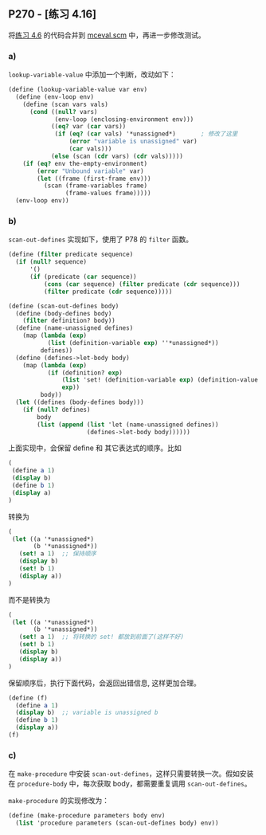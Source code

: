 ## P270 - [练习 4.16]

将[练习 4.6](./exercise_4_6.md) 的代码合并到 [mceval.scm](./mceval.scm) 中，再进一步修改测试。

### a)

`lookup-variable-value` 中添加一个判断，改动如下：

``` Scheme
(define (lookup-variable-value var env)
  (define (env-loop env)
    (define (scan vars vals)
      (cond ((null? vars)
             (env-loop (enclosing-environment env)))
            ((eq? var (car vars))
             (if (eq? (car vals) '*unassigned*)       ; 修改了这里
                 (error "variable is unassigned" var)
                 (car vals)))
            (else (scan (cdr vars) (cdr vals)))))
    (if (eq? env the-empty-environment)
        (error "Unbound variable" var)
        (let ((frame (first-frame env)))
          (scan (frame-variables frame)
                (frame-values frame)))))
  (env-loop env))
```

### b)

`scan-out-defines` 实现如下，使用了 P78 的 `filter` 函数。

``` Scheme
(define (filter predicate sequence)
  (if (null? sequence)
      '()
      (if (predicate (car sequence))
          (cons (car sequence) (filter predicate (cdr sequence)))
          (filter predicate (cdr sequence)))))

(define (scan-out-defines body)
  (define (body-defines body)
    (filter definition? body))
  (define (name-unassigned defines)
    (map (lambda (exp)
           (list (definition-variable exp) ''*unassigned*))
         defines))
  (define (defines->let-body body)
    (map (lambda (exp)
           (if (definition? exp)
               (list 'set! (definition-variable exp) (definition-value exp))
               exp))
         body))
  (let ((defines (body-defines body)))
    (if (null? defines)
        body
        (list (append (list 'let (name-unassigned defines))
                      (defines->let-body body))))))
```

上面实现中，会保留 define 和 其它表达式的顺序。比如

``` Scheme
(
 (define a 1)
 (display b)
 (define b 1)
 (display a)
)
```

转换为

``` Scheme
(
 (let ((a '*unassigned*)
       (b '*unassigned*)) 
   (set! a 1)  ;; 保持顺序
   (display b) 
   (set! b 1) 
   (display a))
)
```

而不是转换为
 
``` Scheme
(
 (let ((a '*unassigned*)
       (b '*unassigned*)) 
   (set! a 1)  ;; 将转换的 set! 都放到前面了(这样不好)
   (set! b 1) 
   (display b) 
   (display a))
)
``` 

保留顺序后，执行下面代码，会返回出错信息, 这样更加合理。

``` Scheme
(define (f)
  (define a 1)
  (display b)  ;; variable is unassigned b
  (define b 1)
  (display a))
(f)
```

### c)

在 `make-procedure` 中安装 `scan-out-defines`，这样只需要转换一次。假如安装在 `procedure-body` 中，每次获取 body，都需要重复调用 `scan-out-defines`。

`make-procedure` 的实现修改为：
 
``` Scheme
(define (make-procedure parameters body env)
  (list 'procedure parameters (scan-out-defines body) env))
```  
